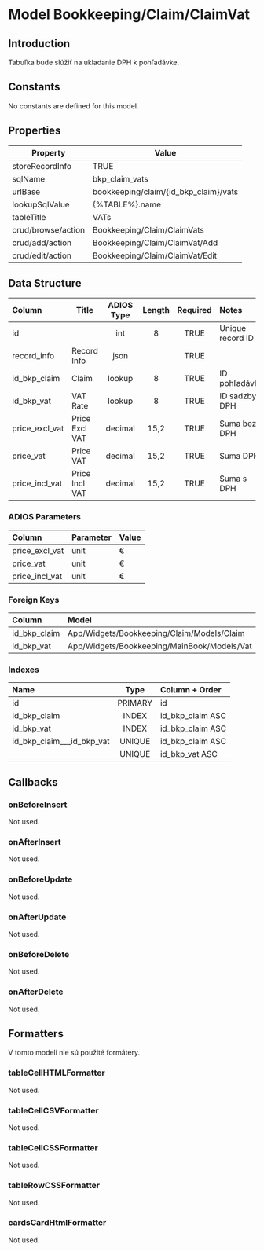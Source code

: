 # Model Bookkeeping/Claim/ClaimVat

## Introduction

Tabuľka bude slúžiť na ukladanie DPH k pohľadávke.

## Constants

No constants are defined for this model.

## Properties

| Property           | Value                                 |
| ------------------ | ------------------------------------- |
| storeRecordInfo    | TRUE                                  |
| sqlName            | bkp_claim_vats                        |
| urlBase            | bookkeeping/claim/{id_bkp_claim}/vats |
| lookupSqlValue     | {%TABLE%}.name                        |
| tableTitle         | VATs                                  |
| crud/browse/action | Bookkeeping/Claim/ClaimVats           |
| crud/add/action    | Bookkeeping/Claim/ClaimVat/Add        |
| crud/edit/action   | Bookkeeping/Claim/ClaimVat/Edit       |

## Data Structure

| Column         | Title          | ADIOS Type | Length | Required | Notes                |
| :------------- | -------------- | :--------: | :----: | :------: | :------------------- |
| id             |                |    int     |   8    |   TRUE   | Unique record ID |
| record_info    | Record Info    |    json    |        |   TRUE   |                      |
| id_bkp_claim   | Claim          |   lookup   |   8    |   TRUE   | ID pohľadávky        |
| id_bkp_vat     | VAT Rate       |   lookup   |   8    |   TRUE   | ID sadzby DPH        |
| price_excl_vat | Price Excl VAT |  decimal   |  15,2  |   TRUE   | Suma bez DPH         |
| price_vat      | Price VAT      |  decimal   |  15,2  |   TRUE   | Suma DPH             |
| price_incl_vat | Price Incl VAT |  decimal   |  15,2  |   TRUE   | Suma s DPH           |

### ADIOS Parameters

| Column         | Parameter | Value |
| :------------- | :-------- | ----- |
| price_excl_vat | unit      | €     |
| price_vat      | unit      | €     |
| price_incl_vat | unit      | €     |

### Foreign Keys

| Column       | Model                                   | Relation | OnUpdate | OnDelete |
| :----------- | :-------------------------------------- | :------: | -------- | -------- |
| id_bkp_claim | App/Widgets/Bookkeeping/Claim/Models/Claim  |   1:N    | Cascade  | Cascade  |
| id_bkp_vat   | App/Widgets/Bookkeeping/MainBook/Models/Vat |   1:N    | Cascade  | Restrict |

### Indexes

| Name                      |  Type   | Column + Order   |
| :------------------------ | :-----: | :--------------- |
| id                        | PRIMARY | id               |
| id_bkp_claim              |  INDEX  | id_bkp_claim ASC |
| id_bkp_vat                |  INDEX  | id_bkp_claim ASC |
| id_bkp_claim___id_bkp_vat | UNIQUE  | id_bkp_claim ASC |
|                           | UNIQUE  | id_bkp_vat ASC   |

## Callbacks

### onBeforeInsert

Not used.

### onAfterInsert

Not used.

### onBeforeUpdate

Not used.

### onAfterUpdate

Not used.

### onBeforeDelete

Not used.

### onAfterDelete

Not used.

## Formatters

V tomto modeli nie sú použité formátery.

### tableCellHTMLFormatter

Not used.

### tableCellCSVFormatter

Not used.

### tableCellCSSFormatter

Not used.

### tableRowCSSFormatter

Not used.

### cardsCardHtmlFormatter

Not used.
